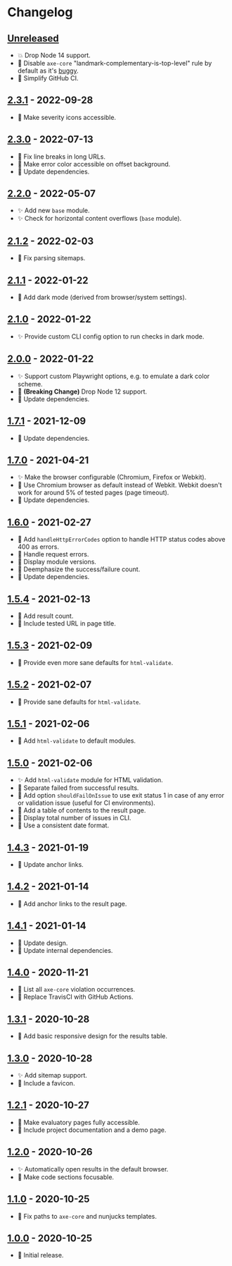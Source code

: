 # Changelog

## [Unreleased]

- :boom: Drop Node 14 support.
- :rocket: Disable `axe-core` "landmark-complementary-is-top-level" rule by default as it's [buggy](https://github.com/dequelabs/axe-core/issues/3586).
- :hammer: Simplify GitHub CI.

## [2.3.1] - 2022-09-28

- :bug: Make severity icons accessible.

## [2.3.0] - 2022-07-13

- :gem: Fix line breaks in long URLs.
- :gem: Make error color accessible on offset background.
- :hammer: Update dependencies.

## [2.2.0] - 2022-05-07

- :sparkles: Add new `base` module.
- :sparkles: Check for horizontal content overflows (`base` module).

## [2.1.2] - 2022-02-03

- :bug: Fix parsing sitemaps.

## [2.1.1] - 2022-01-22

- :gem: Add dark mode (derived from browser/system settings).

## [2.1.0] - 2022-01-22

- :sparkles: Provide custom CLI config option to run checks in dark mode.

## [2.0.0] - 2022-01-22

- :sparkles: Support custom Playwright options, e.g. to emulate a dark color scheme.
- :hammer: **(Breaking Change)** Drop Node 12 support.
- :hammer: Update dependencies.

## [1.7.1] - 2021-12-09

- :hammer: Update dependencies.

## [1.7.0] - 2021-04-21

- :sparkles: Make the browser configurable (Chromium, Firefox or Webkit).
- :rocket: Use Chromium browser as default instead of Webkit. Webkit doesn't work for around 5% of tested pages (page timeout).
- :hammer: Update dependencies.

## [1.6.0] - 2021-02-27

- :rocket: Add `handleHttpErrorCodes` option to handle HTTP status codes above 400 as errors.
- :rocket: Handle request errors.
- :rocket: Display module versions.
- :gem: Deemphasize the success/failure count.
- :hammer: Update dependencies.

## [1.5.4] - 2021-02-13

- :rocket: Add result count.
- :rocket: Include tested URL in page title.

## [1.5.3] - 2021-02-09

- :rocket: Provide even more sane defaults for `html-validate`.

## [1.5.2] - 2021-02-07

- :rocket: Provide sane defaults for `html-validate`.

## [1.5.1] - 2021-02-06

- :rocket: Add `html-validate` to default modules.

## [1.5.0] - 2021-02-06

- :sparkles: Add `html-validate` module for HTML validation.
- :rocket: Separate failed from successful results.
- :rocket: Add option `shouldFailOnIssue` to use exit status 1 in case of any error or validation issue (useful for CI environments).
- :rocket: Add a table of contents to the result page.
- :rocket: Display total number of issues in CLI.
- :rocket: Use a consistent date format.

## [1.4.3] - 2021-01-19

- :gem: Update anchor links.

## [1.4.2] - 2021-01-14

- :rocket: Add anchor links to the result page.

## [1.4.1] - 2021-01-14

- :gem: Update design.
- :hammer: Update internal dependencies.

## [1.4.0] - 2020-11-21

- :bug: List all `axe-core` violation occurrences.
- :hammer: Replace TravisCI with GitHub Actions.

## [1.3.1] - 2020-10-28

- :rocket: Add basic responsive design for the results table.

## [1.3.0] - 2020-10-28

- :sparkles: Add sitemap support.
- :rocket: Include a favicon.

## [1.2.1] - 2020-10-27

- :rocket: Make evaluatory pages fully accessible.
- :book: Include project documentation and a demo page.

## [1.2.0] - 2020-10-26

- :sparkles: Automatically open results in the default browser.
- :rocket: Make code sections focusable.

## [1.1.0] - 2020-10-25

- :bug: Fix paths to `axe-core` and nunjucks templates.

## [1.0.0] - 2020-10-25

- :tada: Initial release.

[unreleased]: https://github.com/darekkay/evaluatory/compare/2.3.1...HEAD
[2.3.1]: https://github.com/darekkay/evaluatory/compare/2.3.0...2.3.1
[2.3.0]: https://github.com/darekkay/evaluatory/compare/2.2.0...2.3.0
[2.2.0]: https://github.com/darekkay/evaluatory/compare/2.1.2...2.2.0
[2.1.2]: https://github.com/darekkay/evaluatory/compare/2.1.1...2.1.2
[2.1.1]: https://github.com/darekkay/evaluatory/compare/2.1.0...2.1.1
[2.1.0]: https://github.com/darekkay/evaluatory/compare/2.0.0...2.1.0
[2.0.0]: https://github.com/darekkay/evaluatory/compare/1.7.1...2.0.0
[1.7.1]: https://github.com/darekkay/evaluatory/compare/1.7.0...1.7.1
[1.7.0]: https://github.com/darekkay/evaluatory/compare/1.6.0...1.7.0
[1.6.0]: https://github.com/darekkay/evaluatory/compare/1.5.4...1.6.0
[1.5.4]: https://github.com/darekkay/evaluatory/compare/1.5.3...1.5.4
[1.5.3]: https://github.com/darekkay/evaluatory/compare/1.5.2...1.5.3
[1.5.2]: https://github.com/darekkay/evaluatory/compare/1.5.1...1.5.2
[1.5.1]: https://github.com/darekkay/evaluatory/compare/1.5.0...1.5.1
[1.5.0]: https://github.com/darekkay/evaluatory/compare/1.4.3...1.5.0
[1.4.3]: https://github.com/darekkay/evaluatory/compare/1.4.2...1.4.3
[1.4.2]: https://github.com/darekkay/evaluatory/compare/1.4.1...1.4.2
[1.4.1]: https://github.com/darekkay/evaluatory/compare/1.4.0...1.4.1
[1.4.0]: https://github.com/darekkay/evaluatory/compare/1.3.1...1.4.0
[1.3.1]: https://github.com/darekkay/evaluatory/compare/1.3.0...1.3.1
[1.3.0]: https://github.com/darekkay/evaluatory/compare/1.2.1...1.3.0
[1.2.1]: https://github.com/darekkay/evaluatory/compare/1.2.0...1.2.1
[1.2.0]: https://github.com/darekkay/evaluatory/compare/1.1.0...1.2.0
[1.1.0]: https://github.com/darekkay/evaluatory/compare/1.0.0...1.1.0
[1.0.0]: https://github.com/darekkay/evaluatory/compare/tag/1.0.0
